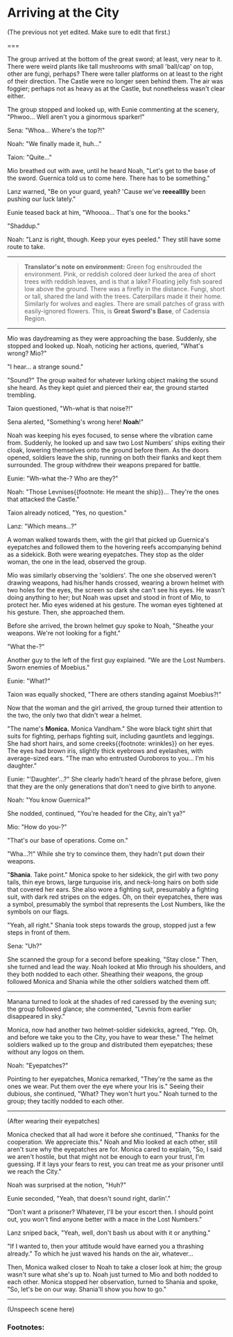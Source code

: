 # Arriving at the City

(The previous not yet edited. Make sure to edit that first.)

===

The group arrived at the bottom of the great sword; at least, very near to it. There were weird plants like tall mushrooms with small 'ball/cap' on top, other are fungi, perhaps? There were taller platforms on at least to the right of their direction. The Castle were no longer seen behind them. The air was foggier; perhaps not as heavy as at the Castle, but nonetheless wasn't clear either.

The group stopped and looked up, with Eunie commenting at the scenery, "Phwoo... Well aren't you a ginormous sparker!"

Sena: "Whoa... Where's the top?!"

Noah: "We finally made it, huh..."

Taion: "Quite..."

Mio breathed out with awe, until he heard Noah, "Let's get to the base of the sword. Guernica told us to come here. There has to be something."

Lanz warned, "Be on your guard, yeah? 'Cause we've **reeealllly** been pushing our luck lately."

Eunie teased back at him, "Whoooa... That's one for the books."

"Shaddup."

Noah: "Lanz is right, though. Keep your eyes peeled." They still have some route to take. 

---

> **Translator's note on environment:** Green fog enshrouded the environment. Pink, or reddish colored deer lurked the area of short trees with reddish leaves, and is that a lake? Floating jelly fish soared low above the ground. There was a firefly in the distance. Fungi, short or tall, shared the land with the trees. Caterpillars made it their home. Similarly for wolves and eagles. There are small patches of grass with easily-ignored flowers. This, is **Great Sword's Base**, of Cadensia Region. 

---

Mio was daydreaming as they were approaching the base. Suddenly, she stopped and looked up. Noah, noticing her actions, queried, "What's wrong? Mio?"

"I hear... a strange sound."

"Sound?" The group waited for whatever lurking object making the sound she heard. As they kept quiet and pierced their ear, the ground started trembling. 

Taion questioned, "Wh-what is that noise?!"

Sena alerted, "Something's wrong here! **Noah**!"

Noah was keeping his eyes focused, to sense where the vibration came from. Suddenly, he looked up and saw two Lost Numbers' ships exiting their cloak, lowering themselves onto the ground before them. As the doors opened, soldiers leave the ship, running on both their flanks and kept them surrounded. The group withdrew their weapons prepared for battle. 

Eunie: "Wh-what the-? Who are they?"

Noah: "Those Levnises{{footnote: He meant the ship}}... They're the ones that attacked the Castle."

Taion already noticed, "Yes, no question."

Lanz: "Which means...?"

A woman walked towards them, with the girl that picked up Guernica's eyepatches and followed them to the hovering reefs accompanying behind as a sidekick. Both were wearing eyepatches. They stop as the older woman, the one in the lead, observed the group. 

Mio was similarly observing the 'soldiers'. The one she observed weren't drawing weapons, had his/her hands crossed, wearing a brown helmet with two holes for the eyes, the screen so dark she can't see his eyes. He wasn't doing anything to her; but Noah was upset and stood in front of Mio, to protect her. Mio eyes widened at his gesture. The woman eyes tightened at his gesture. Then, she approached them. 

Before she arrived, the brown helmet guy spoke to Noah, "Sheathe your weapons. We're not looking for a fight."

"What the-?"

Another guy to the left of the first guy explained. "We are the Lost Numbers. Sworn enemies of Moebius."

Eunie: "What?"

Taion was equally shocked, "There are others standing against Moebius?!"

Now that the woman and the girl arrived, the group turned their attention to the two, the only two that didn't wear a helmet. 

"The name's **Monica.** Monica Vandham." She wore black tight shirt that suits for fighting, perhaps fighting suit, including gauntlets and leggings. She had short hairs, and some creeks{{footnote: wrinkles}} on her eyes. The eyes had brown iris, slightly thick eyebrows and eyelashes, with average-sized ears. "The man who entrusted Ouroboros to you... I'm his daughter."

Eunie: "'Daughter'...?" She clearly hadn't heard of the phrase before, given that they are the only generations that don't need to give birth to anyone. 

Noah: "You know Guernica?"

She nodded, continued, "You're headed for the City, ain't ya?"

Mio: "How do you-?"

"That's our base of operations. Come on."

"Wha...?!" While she try to convince them, they hadn't put down their weapons. 

"**Shania**. Take point." Monica spoke to her sidekick, the girl with two pony tails, thin eye brows, large turquoise iris, and neck-long hairs on both side that covered her ears. She also wore a fighting suit, presumably a fighting suit, with dark red stripes on the edges. Oh, on their eyepatches, there was a symbol, presumably the symbol that represents the Lost Numbers, like the symbols on our flags. 

"Yeah, all right." Shania took steps towards the group, stopped just a few steps in front of them. 

Sena: "Uh?" 

She scanned the group for a second before speaking, "Stay close." Then, she turned and lead the way. Noah looked at Mio through his shoulders, and they both nodded to each other. Sheathing their weapons, the group followed Monica and Shania while the other soldiers watched them off. 

---

Manana turned to look at the shades of red caressed by the evening sun; the group followed glance; she commented, "Levnis from earlier disappeared in sky."

Monica, now had another two helmet-soldier sidekicks, agreed, "Yep. Oh, and before we take you to the City, you have to wear these." The helmet soldiers walked up to the group and distributed them eyepatches; these without any logos on them. 

Noah: "Eyepatches?"

Pointing to her eyepatches, Monica remarked, "They're the same as the ones we wear. Put them over the eye where your Iris is." Seeing their dubious, she continued, "What? They won't hurt you." Noah turned to the group; they tacitly nodded to each other. 

---

(After wearing their eyepatches)

Monica checked that all had wore it before she continued, "Thanks for the cooperation. We appreciate this." Noah and Mio looked at each other, still aren't sure why the eyepatches are for. Monica cared to explain, "So, I said we aren't hostile, but that might not be enough to earn your trust, I'm guessing. If it lays your fears to rest, you can treat me as your prisoner until we reach the City."

Noah was surprised at the notion, "Huh?"

Eunie seconded, "Yeah, that doesn't sound right, darlin'."

"Don't want a prisoner? Whatever, I'll be your escort then. I should point out, you won't find anyone better with a mace in the Lost Numbers."

Lanz sniped back, "Yeah, well, don't bash us about with it or anything."

"If I wanted to, then your attitude would have earned you a thrashing already." To which he just waved his hands on the air, whatever...

Then, Monica walked closer to Noah to take a closer look at him; the group wasn't sure what she's up to. Noah just turned to Mio and both nodded to each other. Monica stopped her observation, turned to Shania and spoke, "So, let's be on our way. Shania'll show you how to go."

---

(Unspeech scene here)

### Footnotes: